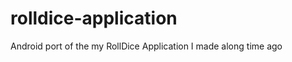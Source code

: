 rolldice-application
====================

Android port of the my RollDice Application I made along time ago
